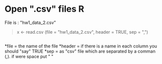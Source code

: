 # Open ".csv" files R
File is :  "hw1_data_2.csv"

> x <- read.csv (file = "hw1_data_2.csv", header = TRUE, sep = ",") 

##
*file = the name of the file
*header = if there is a name in each column you should "say" TRUE
*sep = as "csv" file which are separated by a comman (,). if were space put " "

